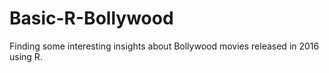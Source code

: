 # Basic-R-Bollywood
Finding some interesting insights about Bollywood movies released in 2016 using R.

